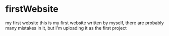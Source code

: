 # firstWebsite
my first website
this is my first website written by myself, there are probably many mistakes in it, but I'm uploading it as the first project
